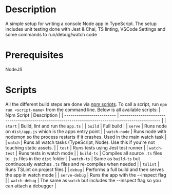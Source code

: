 # Description
A simple setup for writing a console Node app in TypeScript. The setup includes unit testing done with Jest & Chai, TS linting, VSCode Settings and some commands to run/debug/watch code

# Prerequisites
NodeJS

# Scripts
All the different build steps are done via [npm scripts](https://docs.npmjs.com/misc/scripts). To call a script, run `npm run <script-name>` from the command line. Below is all available scripts:
| Npm Script | Description |
| ------------------------- | ------------------------------------------------------------------------------------------------- |
| `start`                   | Build, lint and run the `app.ts`                                                                  |
| `build`                   | Full build                                                                                        |
| `serve`                   | Runs node on `dist/app.js` which is the apps entry point                                          |
| `watch-node`              | Runs node with nodemon so the process restarts if it crashes. Used in the main watch task         |
| `watch`                   | Runs all watch tasks (TypeScript, Node). Use this if you're not touching static assets.           |
| `test`                    | Runs tests using Jest test runner                                                                 |
| `watch-test`              | Runs tests in watch mode                                                                          |
| `build-ts`                | Compiles all source `.ts` files to `.js` files in the `dist` folder                                 |
| `watch-ts`                | Same as `build-ts` but continuously watches `.ts` files and re-compiles when needed                |
| `tslint`                  | Runs TSLint on project files                                                                       |
| `debug`                   | Performs a full build and then serves the app in watch mode                                       |
| `serve-debug`             | Runs the app with the --inspect flag                                                               |
| `watch-debug`             | The same as `watch` but includes the --inspect flag so you can attach a debugger                   |